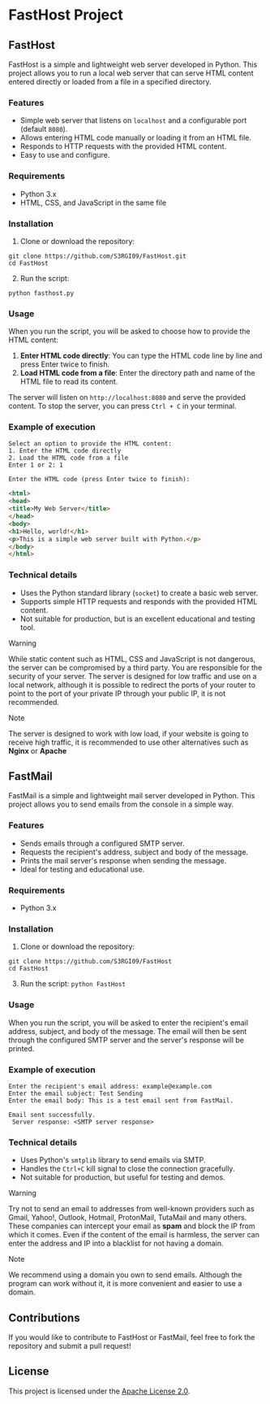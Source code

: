 # FastHost Project
## FastHost
FastHost is a simple and lightweight web server developed in Python. This project allows you to run a local web server that can serve HTML content entered directly or loaded from a file in a specified directory.

### Features

- Simple web server that listens on `localhost` and a configurable port (default `8080`).
- Allows entering HTML code manually or loading it from an HTML file.
- Responds to HTTP requests with the provided HTML content.
- Easy to use and configure.

 ### Requirements

- Python 3.x
- HTML, CSS, and JavaScript in the same file

### Installation

1. Clone or download the repository:
```
git clone https://github.com/S3RGI09/FastHost.git
cd FastHost
```
2. Run the script:
```
python fasthost.py
```
### Usage

When you run the script, you will be asked to choose how to provide the HTML content:

1. **Enter HTML code directly**: You can type the HTML code line by line and press Enter twice to finish.
2. **Load HTML code from a file**: Enter the directory path and name of the HTML file to read its content.

The server will listen on `http://localhost:8080` and serve the provided content. To stop the server, you can press `Ctrl + C` in your terminal.

 ### Example of execution
```
Select an option to provide the HTML content:
1. Enter the HTML code directly
2. Load the HTML code from a file
Enter 1 or 2: 1
```
```
Enter the HTML code (press Enter twice to finish):
```
```html
<html>
<head>
<title>My Web Server</title>
</head>
<body>
<h1>Hello, world!</h1>
<p>This is a simple web server built with Python.</p>
</body>
</html>
```
### Technical details

- Uses the Python standard library (`socket`) to create a basic web server.
- Supports simple HTTP requests and responds with the provided HTML content.
- Not suitable for production, but is an excellent educational and testing tool.

 >[!warning]
>While static content such as HTML, CSS and JavaScript is not dangerous, the server can be compromised by a third party. You are responsible for the security of your server.
>The server is designed for low traffic and use on a local network, although it is possible to redirect the ports of your router to point to the port of your private IP through your public IP, it is not recommended.

>[!note]
>The server is designed to work with low load, if your website is going to receive high traffic, it is recommended to use other alternatives such as **Nginx** or **Apache**

## FastMail
FastMail is a simple and lightweight mail server developed in Python. This project allows you to send emails from the console in a simple way.

### Features

- Sends emails through a configured SMTP server.
- Requests the recipient's address, subject and body of the message.
- Prints the mail server's response when sending the message.
- Ideal for testing and educational use.

 ### Requirements

- Python 3.x

### Installation

1. Clone or download the repository:
```
git clone https://github.com/S3RGI09/FastHost
cd FastHost
```

3. Run the script:
`python FastHost`

### Usage

When you run the script, you will be asked to enter the recipient's email address, subject, and body of the message. The email will then be sent through the configured SMTP server and the server's response will be printed.

### Example of execution
```
Enter the recipient's email address: example@example.com
Enter the email subject: Test Sending
Enter the email body: This is a test email sent from FastMail.

Email sent successfully.
 Server response: <SMTP server response>
```
### Technical details

- Uses Python's `smtplib` library to send emails via SMTP.
- Handles the `Ctrl+C` kill signal to close the connection gracefully.
- Not suitable for production, but useful for testing and demos.

>[!warning]
>Try not to send an email to addresses from well-known providers such as Gmail, Yahoo!, Outlook, Hotmail, ProtonMail, TutaMail and many others. These companies can intercept your email as **spam** and block the IP from which it comes. Even if the content of the email is harmless, the server can enter the address and IP into a blacklist for not having a domain.

>[!note]
>We recommend using a domain you own to send emails. Although the program can work without it, it is more convenient and easier to use a domain.

 ## Contributions

If you would like to contribute to FastHost or FastMail, feel free to fork the repository and submit a pull request!

## License

This project is licensed under the [Apache License 2.0](LICENSE).
